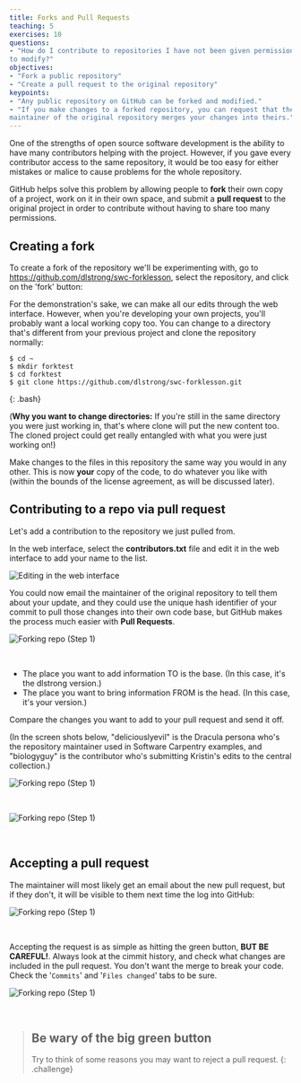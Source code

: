 ```yaml
---
title: Forks and Pull Requests
teaching: 5
exercises: 10
questions:
- "How do I contribute to repositories I have not been given permission
to modify?"
objectives:
- "Fork a public repository"
- "Create a pull request to the original repository"
keypoints:
- "Any public repository on GitHub can be forked and modified."
- "If you make changes to a forked repository, you can request that the
maintainer of the original repository merges your changes into theirs."
---
```


One of the strengths of open source software development is the ability to 
have many contributors helping with the project. However, if you gave every
contributor access to the same repository, it would be too easy for either
mistakes or malice to cause problems for the whole repository. 

GitHub helps solve this problem by allowing people to **fork** their own copy of a project,
work on it in their own space, and submit a **pull request** to the original
project in order to contribute without having to share too many permissions.

## Creating a fork

To create a fork of the repository we'll be experimenting with, go to https://github.com/dlstrong/swc-forklesson,
select the repository, and click on the 'fork' button:

For the demonstration's sake, we can make all our edits through the web interface. However, when you're
developing your own projects, you'll probably want a local working copy too. You can change to a directory that's
different from your previous project and clone the repository normally:

~~~
$ cd ~
$ mkdir forktest
$ cd forktest
$ git clone https://github.com/dlstrong/swc-forklesson.git
~~~
{: .bash}

(**Why you want to change directories:** If you're still in the same directory you
were just working in, that's where clone will put the new content too.
The cloned project could get really entangled with what you were just working on!)

Make changes to the files in this repository the same way you would in
 any other. This is now **your** copy of the code, to do whatever you
 like with (within the bounds of the license agreement, as will be
 discussed later). 


## Contributing to a repo via pull request

Let's add a contribution to the repository we just pulled from.

In the web interface, select the **contributors.txt** file and edit it in the
web interface to add your name to the list.

![Editing in the web interface](../fig/git-web-edit.png)

You could now email the maintainer of the original repository to tell
 them about your update, and they could use
 the unique hash identifier of your commit to pull those changes into
 their own code base, but GitHub makes the process much easier with
 **Pull Requests**.

![Forking repo (Step 1)](../fig/github-fork-02.png)

&nbsp;

* The place you want to add information TO is the base. (In this case, it's the dlstrong version.)
* The place you want to bring information FROM is the head. (In this case, it's your version.)

Compare the changes you want to add to your pull request and send it off.

(In the screen shots below, "deliciouslyevil" is the Dracula persona who's the repository maintainer
used in Software Carpentry examples, and "biologyguy" is the contributor who's submitting Kristin's
edits to the central collection.)

![Forking repo (Step 1)](../fig/github-fork-03.png)

&nbsp;

![Forking repo (Step 1)](../fig/github-fork-04.png)

&nbsp;

## Accepting a pull request

The maintainer will most likely get an email about the new pull request,
 but if they don't, it will be visible to them next time the log into
 GitHub:

![Forking repo (Step 1)](../fig/github-fork-05.png)

&nbsp;

Accepting the request is as simple as hitting the green button, **BUT BE
 CAREFUL!**. Always look at the cimmit history, and check what changes
 are included in the pull request. You don't want the merge to break
 your code. Check the '`Commits`' and '`Files changed`' tabs to be sure.

![Forking repo (Step 1)](../fig/github-fork-06.png)

&nbsp;


> ## Be wary of the big green button
>
> Try to think of some reasons you may want to reject a pull request.
{: .challenge}

